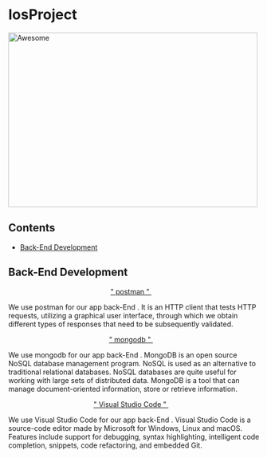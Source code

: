 # IosProject 

<img width="500" height="350" src="media/logo.svg" alt="Awesome">


## Contents


- [Back-End Development](#back-end-development)




## Back-End Development


<p align="center"> <a href="postman.md"> " postman " </a>&nbsp;&nbsp;&nbsp; </p>

We use postman for our app back-End . It is an HTTP client that tests HTTP requests, utilizing a graphical user interface, through which we obtain different types of responses that need to be subsequently validated.


<p align="center"> <a href="mongodb.md"> " mongodb " </a>&nbsp;&nbsp;&nbsp; </p>

We use mongodb for our app back-End . MongoDB is an open source NoSQL database management program. NoSQL is used as an alternative to traditional relational databases. NoSQL databases are quite useful for working with large sets of distributed data. MongoDB is a tool that can manage document-oriented information, store or retrieve information.


<p align="center"> <a href="vscode.md"> " Visual Studio Code " </a>&nbsp;&nbsp;&nbsp; </p>

We use Visual Studio Code for our app back-End . Visual Studio Code is a source-code editor made by Microsoft for Windows, Linux and macOS. Features include support for debugging, syntax highlighting, intelligent code completion, snippets, code refactoring, and embedded Git. 







